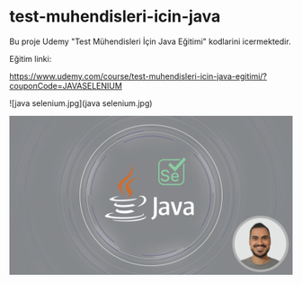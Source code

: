 # test-muhendisleri-icin-java
Bu proje Udemy "Test Mühendisleri İçin Java Eğitimi" kodlarini icermektedir.

Eğitim linki:

https://www.udemy.com/course/test-muhendisleri-icin-java-egitimi/?couponCode=JAVASELENIUM

![java selenium.jpg](java selenium.jpg)

![alt text](https://github.com/softwaretestingmasterclass/test-muhendisleri-icin-java/blob/main/java_selenium.jpg?raw=true)
